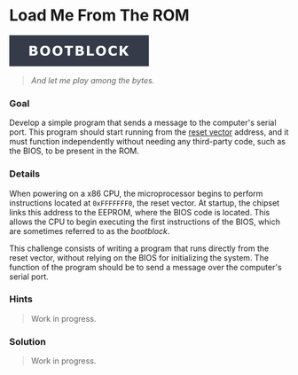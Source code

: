 # Load Me From The ROM

![Bootblock]

> _And let me play among the bytes._

### Goal

Develop a simple program that sends a message to the computer's serial port.
This program should start running from the [reset vector] address, and it must
function independently without needing any third-party code, such as the BIOS,
to be present in the ROM.

### Details

When powering on a x86 CPU, the microprocessor begins to perform instructions
located at `0xFFFFFFF0`, the reset vector. At startup, the chipset links this
address to the EEPROM, where the BIOS code is located. This allows the CPU to
begin executing the first instructions of the BIOS, which are sometimes
referred to as the _bootblock_.

This challenge consists of writing a program that runs directly from the reset
vector, without relying on the BIOS for initializing the system. The function
of the program should be to send a message over the computer's serial port.

### Hints

> Work in progress.

### Solution

> Work in progress.

<!-- External links -->
[reset vector]: https://en.wikipedia.org/wiki/Reset_vector

<!-- Included assets -->
[Bootblock]: ../../../assets/badges/bootblock.svg


